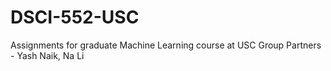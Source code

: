 # DSCI-552-USC
Assignments for graduate Machine Learning course at USC
Group Partners - Yash Naik, Na Li
